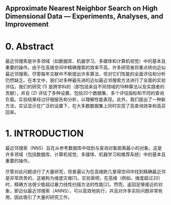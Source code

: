 ## Approximate Nearest Neighbor Search on High Dimensional Data — Experiments, Analyses, and Improvement  



# 0. Abstract

最近邻搜索是许多领域（如数据库、机器学习、多媒体和计算机视觉）中的基本且重要的操作。由于在高维空间中精确搜索的效率不高，许多研究者将重点转向近似最近邻搜索。尽管每年文献中不断提出许多算法，但对它们性能的全面评估和分析仍然缺乏。在本文中，我们对多种最先进的近似最近邻搜索方法进行了全面的实验评估。我们的研究 (1) 是跨学科的（即包括来自不同领域的19种算法以及实践者的贡献），并且 (2) 评估了多种设置，包括20个数据集、多个评估指标和不同的查询负载。实验结果经过仔细报告和分析，以理解性能表现。此外，我们提出了一种新方法，实证显示在广泛的设置下，在大多数数据集上同时实现了高查询效率和高召回率。

# 1. INTRODUCTION  

最近邻搜索（NNS）旨在从参考数据库中找到与查询对象距离最小的对象。这是许多领域（包括数据库、计算机视觉、多媒体、机器学习和推荐系统）中的基本且重要的操作。

尽管对此问题进行了大量研究，但普遍认为在高维欧几里得空间中找到精确最近邻是非常昂贵的，这被称为维度灾难[1]。实验表明，在高维（例如，维度超过20）时，精确方法很少能超过暴力线性扫描方法的性能[2]。然而，返回足够接近的对象，即近似最近邻搜索（ANNS），可以高效地执行，并且对许多实际问题非常有用，因此吸引了大量的研究工作。

